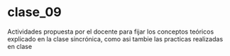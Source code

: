 # clase_09
Actividades propuesta por el docente para fijar los conceptos teóricos explicado en la clase sincrónica, como asi tambie las practicas realizadas en clase
